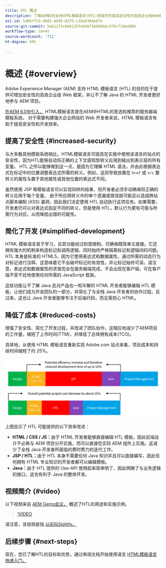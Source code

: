 ```yaml
---
title: HTL 概述
description: 了解AEM如何支持HTML模板语言(HTL)来提供可提高安全性的高效企业级Web框架，并允许不了解Java的HTML开发人员更好地参与AEM项目。
exl-id: 5d06ff25-d681-4b95-8375-c28a8364eb7e
source-git-commit: 5ab1275c984135fe946f36905bbc979cf19edd80
workflow-type: tm+mt
source-wordcount: '711'
ht-degree: 69%

---
```



# 概述 {#overview}

Adobe Experience Manager (AEM) 支持 HTML 模板语言 (HTL) 的目的在于提供可增加安全性的高效企业级 Web 框架，并让不了解 Java 的 HTML 开发者更好地参与 AEM 项目。

[在AEM 6.0中引入，](history.md) HTML模板语言是在AEM中HTML的首选和推荐的服务器端模板系统。 对于需要构建强大企业网站的 Web 开发者来说，HTML 模板语言有助于提高安全性和开发效率。

## 提高了安全性 {#increased-security}

与大多数其他模板系统相比，HTML模板语言可提高在实施中使用该语言的站点的安全性，因为HTL能够自动将正确的上下文感知型转义应用到输出到表示层的所有变量。 HTL 之所以能够做到这一点，是因为它理解 HTML 语法，并由此根据表达式在标记中的位置调整表达式所需的转义。例如，这将导致放置在 `href` 或 `src` 要转义的属性与置于其他属性或其他位置的表达式不同。

虽然使用 JSP 等模板语言可以实现同样的结果，但开发者必须手动确保将正确的转义应用于每个变量。 由于所应用转义中的单个遗漏或错误就可能足以造成跨站点脚本编制 (XSS) 漏洞，因此我们决定使用 HTL 自动执行这项任务。如果需要，开发者仍可以对表达式指定不同的转义，但是使用 HTL，默认行为更有可能与所需行为对应，从而降低出错的可能性。

## 简化了开发 {#simplified-development}

HTML 模板语言易于学习，且其功能经过刻意限制，可确保既简单又直接。它还拥有强大的机制来构造标记和调用逻辑，同时始终严格隔离标记和逻辑间的问题。HTL 本身是标准的 HTML5，因为它使用表达式和数据属性，通过所需的动态行为对标记进行注释，这意味着它不会破坏标记的有效性，并让标记始终可读。请注意，表达式和数据属性的求值完全在服务器端完成，不会出现在客户端，可在客户端不受干扰地使用任何所需的 JavaScript 框架。

这些功能让不了解 Java 且对产品也一知半解的 HTML 开发者能够编辑 HTL 模板，让他们成为开发团队的一部分，并简化了与全栈 Java 开发者的协作过程。反过来，这也让 Java 开发者能够专注于后端代码，而无需担心 HTML。

## 降低了成本 {#reduced-costs}

增强了安全性、简化了开发过程，并改进了团队协作，这相应地减少了AEM项目的工作量，缩短了上市时间(TTM)，并降低了总体拥有成本(TCO)。

具体地，从使用 HTML 模板语言重新实现 Adobe.com 站点来看，项目成本和持续时间缩短了约 25%。

![有效地增加和降低成本](assets/chlimage_1.png)

上图显示了 HTL 可能提供的以下效率改进：

* **HTML / CSS / JS：**&#x200B;由于 HTML 开发者能够直接编辑 HTL 模板，因此前端设计不必再与 AEM 项目分开实施，而可以直接在实际 AEM 组件上实施。这减少了全栈 Java 开发者所面临的费时费力的迭代工作。
* **JSP / HTL：**&#x200B;由于 HTL 本身不需要任何 Java 知识并且可以直接编写，因此任何拥有 HTML 专业知识的开发者都可以编辑模板。
* **Java：**&#x200B;由于 HTL 提供的 Use-API 使用起来简单明了，因此明确了与业务逻辑的接口，这也有利于 Java 的整体开发。

## 视频简介 {#video}

以下视频来自 [AEM Gems会议，](https://experienceleague.adobe.com/docs/experience-manager-gems-events/gems/gems2014/aem-introduction-to-htl.html) 概述了HTL的用途和实施示例。

>[!VIDEO](https://video.tv.adobe.com/v/19504/?quality=9)

请注意，该视频是指 [以前叫Sightly。](history.md)

## 后续步骤 {#next-steps}

现在，您已了解HTL的目标和优势，通过审阅文档开始使用语言 [HTML模板语言快速入门。](getting-started.md)
